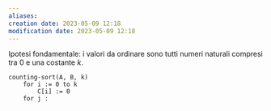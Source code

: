 ```yaml
---
aliases: 
creation date: 2023-05-09 12:18
modification date: 2023-05-09 12:18
---
```


Ipotesi fondamentale: i valori da ordinare sono tutti numeri naturali compresi tra 0 e una costante $k$.

```clike
counting-sort(A, B, k)
	for i := 0 to k
		C[i] := 0
	for j :

```



